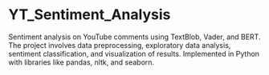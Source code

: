 # YT_Sentiment_Analysis
Sentiment analysis on YouTube comments using TextBlob, Vader, and BERT. The project involves data preprocessing, exploratory data analysis, sentiment classification, and visualization of results. Implemented in Python with libraries like pandas, nltk, and seaborn.

